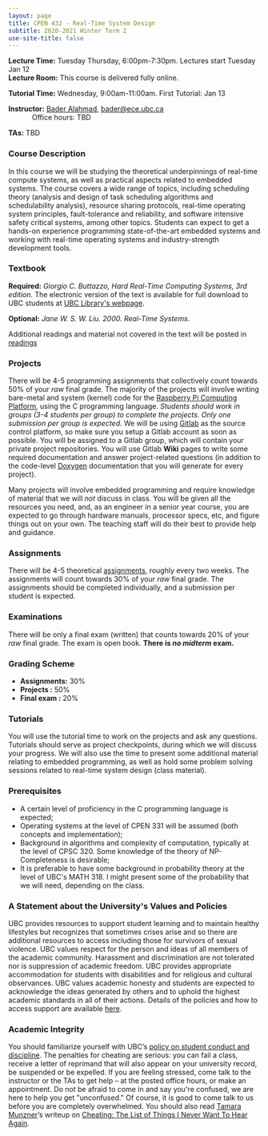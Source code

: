```yaml
---
layout: page
title: CPEN 432 - Real-Time System Design
subtitle: 2020-2021 Winter Term 2
use-site-title: false
---
```


**Lecture Time:** Tuesday Thursday, 6:00pm-7:30pm. Lectures start Tuesday Jan 12  
**Lecture Room:** This course is delivered fully online.   

**Tutorial Time:** Wednesday, 9:00am-11:00am. First Tutorial: Jan 13
<!-- **Tutorial Room:** Frank Forward 317   -->


**Instructor:** [Bader Alahmad](https://blogs.ubc.ca/bader), [bader@ece.ubc.ca](mailto:bader@ece.ubc.ca)  
&nbsp;&nbsp;&nbsp;&nbsp;&nbsp;&nbsp;&nbsp;&nbsp;&nbsp;&nbsp;&nbsp;&nbsp;Office hours: TBD  


**TAs:** TBD <!-- TBD Nusrat Mehajabin   -->
	<!-- &nbsp;&nbsp;&nbsp;&nbsp;&nbsp;&nbsp;&nbsp;&nbsp;Office hours: Tue 10:00am-11:00am, MCLD 211   -->
	
  
### Course Description
In this course we will be studying the theoretical underpinnings of real-time compute systems, as well as practical aspects related to embedded systems. The course covers a wide range of topics, including scheduling theory (analysis and design of task scheduling algorithms and schedulability analysis), resource sharing protocols, real-time operating system principles, fault-tolerance and reliability, and software intensive safety critical systems, among other topics. Students can expect to get a hands-on experience programming state-of-the-art embedded systems and working with real-time operating systems and industry-strength development tools.


### Textbook
**Required:** *Giorgio C. Buttazzo, Hard Real-Time Computing Systems, 3rd edition.* The electronic version of the text is available for full download to UBC students at [UBC Library's webpage](http://www.library.ubc.ca).  

**Optional:** _Jane W. S. W. Liu. 2000. Real-Time Systems_.  

Additional readings and material not covered in the text will be posted in [readings](https://cpen432.github.io/readings)


### Projects
There will be 4-5 programming assignments that collectively count towards 50% of your _raw_ final grade. The majority of the projects will involve writing bare-metal and system (kernel) code for the [Raspberry Pi Computing Platform](https://www.raspberrypi.org/products/raspberry-pi-2-model-b/), using the C programming language. _Students should work in groups (3-4 students per group) to complete the projects. Only one submission per group is expected._ We will be using [Gitlab](https://www.gitlab.com "Gitlab") as the source control platform, so make sure you setup a Gitlab account as soon as possible. You will be assigned to a Gitlab group, which will contain your private project repositories. You will use Gitlab **Wiki** pages to write some required documentation and answer project-related questions (in addition to the code-level [Doxygen](http://www.stack.nl/~dimitri/doxygen/ "Doxygen") documentation that you will generate for every project). 

Many projects will involve embedded programming and require knowledge of material that we will *not* discuss in class. You will be given all the resources you need, and, as an engineer in a senior year course, you are expected to go through hardware manuals, processor specs, etc, and figure things out on your own. The teaching staff will do their best to provide help and guidance. 

### Assignments
There will be 4-5 theoretical [assignments](https://cpen432.github.io/assignments/), roughly every two weeks. The assignments will count towards 30% of your _raw_ final grade. The assignments should be completed individually, and a submission per student is expected.



### Examinations
There will be only a final exam (written) that counts towards 20% of your _raw_ final grade. The exam is open book. <!-- The instructor reserves the right to assign a take-home exam for partial or full credit towards the final exam. --> 
**There is _no midterm_ exam.**



### Grading Scheme
* **Assignments:** 30%
* **Projects   :** 50%
* **Final exam :** 20%  


### Tutorials
You will use the tutorial time to work on the projects and ask any questions. Tutorials should serve as project checkpoints, during which we will discuss your progress. We will also use the time to present some additional material relating to embedded programming, as well as hold some problem solving sessions related to real-time system design (class material).


### Prerequisites
* A certain level of proficiency in the C programming language is expected;
* Operating systems at the level of CPEN 331 will be assumed (both concepts and implementation);
* Background in algorithms and complexity of computation, typically at the level of CPSC 320. Some knowledge of the theory of NP-Completeness is desirable;
* It is preferable to have some background in probability theory at the level of UBC's MATH 318. I might present some of the probability that we will need, depending on the class.

### A Statement about the University's Values and Policies
UBC provides resources to support student learning and to maintain
healthy lifestyles but recognizes that sometimes crises arise and so
there are additional resources to access including those for survivors
of sexual violence. UBC values respect for the person and ideas of
all members of the academic community. Harassment and
discrimination are not tolerated nor is suppression of academic
freedom. UBC provides appropriate accommodation for students
with disabilities and for religious and cultural observances. UBC
values academic honesty and students are expected to acknowledge
the ideas generated by others and to uphold the highest academic
standards in all of their actions. Details of the policies and how to
access support are available [here](https://senate.ubc.ca/policies-resources-support-student-success).

### Academic Integrity
You should familiarize yourself with UBC’s [policy on student conduct and discipline](http://www.calendar.ubc.ca/vancouver/index.cfm?tree=3,54,0,0). The penalties for cheating are serious: you can fail a class, receive a letter of reprimand that will also appear on your university record, be suspended or be expelled.
If you are feeling stressed, come talk to the instructor or the TAs to get help – at the posted office hours, or make an appointment. Do not be afraid to come in and say you're confused, we are here to help you get "unconfused." Of course, it is good to come talk to us before you are completely overwhelmed.
You should also read [Tamara Munzner](http://www.cs.ubc.ca/~tmm/)’s writeup on [Cheating: The List of Things I Never Want To Hear Again](http://www.cs.ubc.ca/~tmm/courses/cheat.html).

